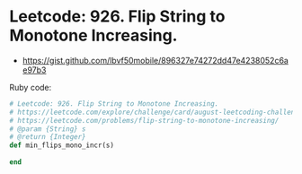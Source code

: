 # Leetcode: 926. Flip String to Monotone Increasing.

- https://gist.github.com/lbvf50mobile/896327e74272dd47e4238052c6ae97b3
 
Ruby code:
```Ruby
# Leetcode: 926. Flip String to Monotone Increasing.
# https://leetcode.com/explore/challenge/card/august-leetcoding-challenge-2021/614/week-2-august-8th-august-14th/3876/
# https://leetcode.com/problems/flip-string-to-monotone-increasing/
# @param {String} s
# @return {Integer}
def min_flips_mono_incr(s)
    
end

```
